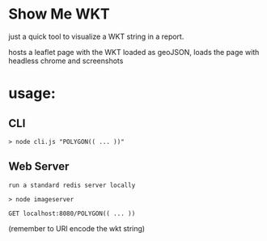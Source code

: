 # Show Me WKT

just a quick tool to visualize a WKT string in a report.

hosts a leaflet page with the WKT loaded as geoJSON, loads the page with headless chrome and screenshots

# usage: 

## CLI

```
> node cli.js "POLYGON(( ... ))"
```

## Web Server

```
run a standard redis server locally

> node imageserver

GET localhost:8080/POLYGON(( ... ))
```
(remember to URI encode the wkt string)